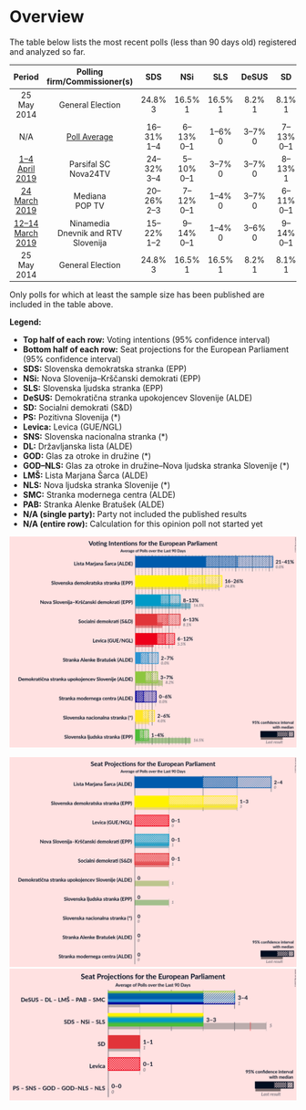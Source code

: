 # Overview

The table below lists the most recent polls (less than 90 days old) registered and analyzed so far.

| Period     | Polling firm/Commissioner(s) | SDS | NSi | SLS | DeSUS | SD | PS | Levica | SNS | DL | GOD | GOD–NLS | LMŠ | NLS | SMC | PAB |
|:----------:|:----------------------------:|:--:|:--:|:--:|:--:|:--:|:--:|:--:|:--:|:--:|:--:|:--:|:--:|:--:|:--:|:--:|
| 25 May 2014 | General Election | 24.8% <br> 3 | 16.5% <br> 1 | 16.5% <br> 1 | 8.2% <br> 1 | 8.1% <br> 1 | 6.6% <br> 0 | 5.5% <br> 0 | 4.0% <br> 0 | 1.1% <br> 0 | 0.0% <br> 0 | 0.0% <br> 0 | 0.0% <br> 0 | 0.0% <br> 0 | 0.0% <br> 0 | 0.0% <br> 0 |
| N/A | [Poll Average](average.html) | 16–31% <br> 1–4 | 6–13% <br> 0–1 | 1–6% <br> 0 | 3–7% <br> 0 | 7–13% <br> 0–1 | N/A <br> N/A | 5–12% <br> 0–1 | 2–8% <br> 0–1 | N/A <br> N/A | N/A <br> N/A | N/A <br> N/A | 21–41% <br> 2–4 | N/A <br> N/A | 0–6% <br> 0 | 2–7% <br> 0 |
| [1–4 April 2019](2019-04-04-ParsifalSC.html) | Parsifal SC <br> Nova24TV | 24–32% <br> 3–4 | 5–10% <br> 0–1 | 3–7% <br> 0 | 3–7% <br> 0 | 8–13% <br> 1 | N/A <br> N/A | 5–10% <br> 0–1 | 4–9% <br> 0–1 | N/A <br> N/A | N/A <br> N/A | N/A <br> N/A | 21–29% <br> 2–3 | N/A <br> N/A | 2–5% <br> 0 | 2–5% <br> 0 |
| [24 March 2019](2019-03-24-Mediana.html) | Mediana <br> POP TV | 20–26% <br> 2–3 | 7–12% <br> 0–1 | 1–4% <br> 0 | 3–7% <br> 0 | 6–11% <br> 0–1 | N/A <br> N/A | 7–12% <br> 0–1 | 3–6% <br> 0 | N/A <br> N/A | N/A <br> N/A | N/A <br> N/A | 21–28% <br> 2–3 | N/A <br> N/A | 3–7% <br> 0 | 4–7% <br> 0 |
| [12–14 March 2019](2019-03-14-Ninamedia.html) | Ninamedia <br> Dnevnik and RTV Slovenija | 15–22% <br> 1–2 | 9–14% <br> 0–1 | 1–4% <br> 0 | 3–6% <br> 0 | 9–14% <br> 0–1 | N/A <br> N/A | 6–11% <br> 0–1 | 2–5% <br> 0 | N/A <br> N/A | N/A <br> N/A | N/A <br> N/A | 34–42% <br> 3–5 | N/A <br> N/A | 0–2% <br> 0 | 1–4% <br> 0 |
| 25 May 2014 | General Election | 24.8% <br> 3 | 16.5% <br> 1 | 16.5% <br> 1 | 8.2% <br> 1 | 8.1% <br> 1 | 6.6% <br> 0 | 5.5% <br> 0 | 4.0% <br> 0 | 1.1% <br> 0 | 0.0% <br> 0 | 0.0% <br> 0 | 0.0% <br> 0 | 0.0% <br> 0 | 0.0% <br> 0 | 0.0% <br> 0 |

Only polls for which at least the sample size has been published are included in the table above.

**Legend:**
+ **Top half of each row:** Voting intentions (95% confidence interval)
+ **Bottom half of each row:** Seat projections for the European Parliament (95% confidence interval)
+ **SDS:** Slovenska demokratska stranka (EPP)
+ **NSi:** Nova Slovenija–Krščanski demokrati (EPP)
+ **SLS:** Slovenska ljudska stranka (EPP)
+ **DeSUS:** Demokratična stranka upokojencev Slovenije (ALDE)
+ **SD:** Socialni demokrati (S&D)
+ **PS:** Pozitivna Slovenija (*)
+ **Levica:** Levica (GUE/NGL)
+ **SNS:** Slovenska nacionalna stranka (*)
+ **DL:** Državljanska lista (ALDE)
+ **GOD:** Glas za otroke in družine (*)
+ **GOD–NLS:** Glas za otroke in družine–Nova ljudska stranka Slovenije (*)
+ **LMŠ:** Lista Marjana Šarca (ALDE)
+ **NLS:** Nova ljudska stranka Slovenije (*)
+ **SMC:** Stranka modernega centra (ALDE)
+ **PAB:** Stranka Alenke Bratušek (ALDE)
+ **N/A (single party):** Party not included the published results
+ **N/A (entire row):** Calculation for this opinion poll not started yet


![Graph with voting intentions not yet produced](average.png "Voting Intentions")

![Graph with seats not yet produced](average-seats.png "Seats")
![Graph with coalitions seats not yet produced](average-coalitions-seats.png "Coalitions Seats")
